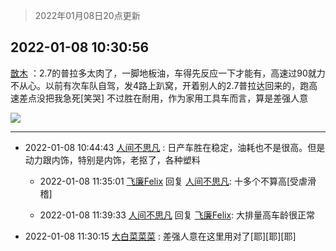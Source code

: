 > 2022年01月08日20点更新
<link rel="stylesheet" href="https://cdn.jsdelivr.net/gh/taotie6/sampleJSON@main/css/photo_show.css">
<meta name="referrer" content="no-referrer" />


 ## 2022-01-08 10:30:56 

 [㪚木](https://www.coolapk.com/feed/32674535?shareKey=YzI2N2I0NGYyYWNlNjFkOGZlZmY~) ：2.7的普拉多太肉了，一脚地板油，车得先反应一下才能有，高速过90就力不从心。以前有次车队自驾，发4路上趴窝，开着别人的2.7普拉达回来的，跑高速差点没把我急死[笑哭]
不过胜在耐用，作为家用工具车而言，算是差强人意 

<div class="album">
<img class="img-item" src="http://image.coolapk.com/feed/2020/0326/15/2734062_60f0e545_7021_5362@300x300.gif" />
</div>

 ------- 

- 2022-01-08 10:44:43 [人间不思凡](uid=2080265) : 日产车胜在稳定，油耗也不是很高。但是动力跟内饰，特别是内饰，老抠了，各种塑料 

    - 2022-01-08 11:35:01 [飞廉Felix](uid=900024) 回复 [人间不思凡](uid=2080265): 十多个不算高[受虐滑稽] 

    - 2022-01-08 11:39:33 [人间不思凡](uid=2080265) 回复 [飞廉Felix](uid=900024): 大排量高车龄很正常 

- 2022-01-08 11:30:15 [大白菜菜菜](uid=2081020) : 差强人意在这里用对了[耶][耶][耶] 

